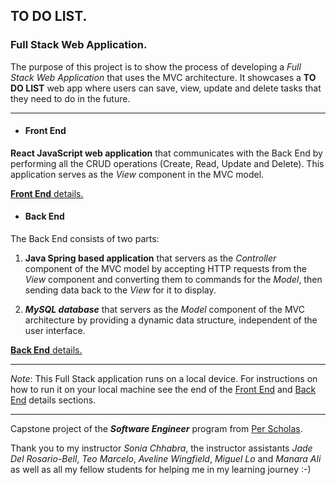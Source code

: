 ## TO DO LIST.
### Full Stack Web Application.

The purpose of this project is to show the process of developing a *Full Stack Web Application* that uses the MVC architecture. It showcases a **TO DO LIST** web app where users can save, view, update and delete tasks that they need to do in the future. 
____
* #### Front End ####
**React JavaScript web application** that communicates with the Back End by performing all the CRUD operations (Create, Read, Update and Delete). This application serves as the *View* component in the MVC model. 

[**Front End** details.](https://github.com/hjorozco/to-do-list-full-stack-application/tree/main/to-do-list-front-end) 

* #### Back End ####
The Back End consists of two parts: 

1. **Java Spring based application** that servers as the *Controller* component of the MVC model by accepting HTTP requests from the *View* component and converting them to commands for the *Model*, then sending data back to the *View* for it to display.

2. ***MySQL database*** that servers as the *Model* component of the MVC architecture by providing a dynamic data structure, independent of the user interface.

[**Back End** details.](https://github.com/hjorozco/to-do-list-full-stack-application/tree/main/to-do-list-back-end)

___
*Note*: This Full Stack application runs on a local device. For instructions on how to run it on your local machine see the end of the [Front End](https://github.com/hjorozco/to-do-list-full-stack-application/tree/main/to-do-list-front-end) and [Back End](https://github.com/hjorozco/to-do-list-full-stack-application/tree/main/to-do-list-back-end) details sections.
___
Capstone project of the ***Software Engineer*** program from [Per Scholas](https://perscholas.org/courses/software-engineer/software-engineer-dallas/).

Thank you to my instructor *Sonia Chhabra*, the instructor assistants *Jade Del Rosario-Bell*, *Teo Marcelo*, *Aveline Wingfield*, *Miguel Lo* and *Manara Ali* as well as all my fellow students for helping me in my learning journey :-)
